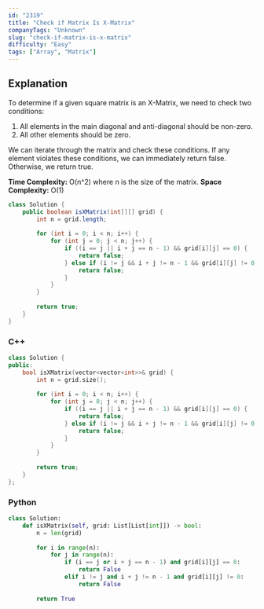 ```yaml
---
id: "2319"
title: "Check if Matrix Is X-Matrix"
companyTags: "Unknown"
slug: "check-if-matrix-is-x-matrix"
difficulty: "Easy"
tags: ["Array", "Matrix"]
---
```


## Explanation
To determine if a given square matrix is an X-Matrix, we need to check two conditions:
1. All elements in the main diagonal and anti-diagonal should be non-zero.
2. All other elements should be zero.

We can iterate through the matrix and check these conditions. If any element violates these conditions, we can immediately return false. Otherwise, we return true.

**Time Complexity:** O(n^2) where n is the size of the matrix.
**Space Complexity:** O(1)
```java
class Solution {
    public boolean isXMatrix(int[][] grid) {
        int n = grid.length;
        
        for (int i = 0; i < n; i++) {
            for (int j = 0; j < n; j++) {
                if ((i == j || i + j == n - 1) && grid[i][j] == 0) {
                    return false;
                } else if (i != j && i + j != n - 1 && grid[i][j] != 0) {
                    return false;
                }
            }
        }
        
        return true;
    }
}
```

### C++
```cpp
class Solution {
public:
    bool isXMatrix(vector<vector<int>>& grid) {
        int n = grid.size();
        
        for (int i = 0; i < n; i++) {
            for (int j = 0; j < n; j++) {
                if ((i == j || i + j == n - 1) && grid[i][j] == 0) {
                    return false;
                } else if (i != j && i + j != n - 1 && grid[i][j] != 0) {
                    return false;
                }
            }
        }
        
        return true;
    }
};
```

### Python
```python
class Solution:
    def isXMatrix(self, grid: List[List[int]]) -> bool:
        n = len(grid)
        
        for i in range(n):
            for j in range(n):
                if (i == j or i + j == n - 1) and grid[i][j] == 0:
                    return False
                elif i != j and i + j != n - 1 and grid[i][j] != 0:
                    return False
        
        return True
```